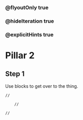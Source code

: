 ### @flyoutOnly true
### @hideIteration true
### @explicitHints true

# Pillar 2

## Step 1
Use blocks to get over to the thing.

```ghost
//
```
```template
    //
```

```package
//
```